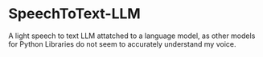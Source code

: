 # SpeechToText-LLM
A light speech to text LLM attatched to a language model, as other models for Python Libraries do not seem to accurately understand my voice.
